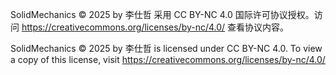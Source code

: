 SolidMechanics © 2025 by 李仕哲 采用 CC BY-NC 4.0 国际许可协议授权。访问 https://creativecommons.org/licenses/by-nc/4.0/ 查看协议内容。

SolidMechanics © 2025 by 李仕哲 is licensed under CC BY-NC 4.0. To view a copy of this license, visit https://creativecommons.org/licenses/by-nc/4.0/
